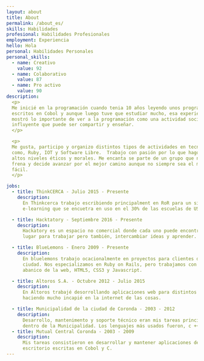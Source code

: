 ```yaml
---
layout: about
title: About
permalink: /about_es/
skills: Habilidades
profesional: Habilidades Profesionales
employment: Experiencia
hello: Hola
personal: Habilidades Personales
personal_skills:
  - name: Creativo
    value: 92
  - name: Colaborativo
    value: 87
  - name: Pro activo
    value: 90
description:
  <p>
  Me inicié en la programación cuando tenia 10 años leyendo unos programas
  escritos en Cobol y aunque luego tuve que estudiar mucho, esa experiencia me
  mostró lo importante de ver a la programación como una actividad social y lo
  influyente que puede ser compartir y enseñar.
  </p>

  <p>
  Me gusta, participo y organizo distintos tipos de actividades en tecnologías
  como, Ruby, IOT y Software Libre.  Trabajo con pasión por lo que hago con
  altos niveles éticos y morales. Me encanta se parte de un grupo que no se
  frena y decide avanzar por el mejor camino aunque no siempre sea el más
  fácil.
  </p>

jobs:
  - title: ThinkCERCA - Julio 2015 - Presente
    description:
      En Thinkcerca trabajo escribiendo principalment en RoR para un sitio
      e-learning que se encuetra en uso en el 30% de las escuelas de USA

  - title: Hacktatory - Septiembre 2016 - Presente
    description:
      Hackatory es un espacio no comercial donde cada uno puede encontrar su
      lugar para trabajar pero también, intercambiar ideas y aprender.

  - title: BlueLemons - Enero 2009 - Presente
    description:
      En bluelemons trabajo ocacionalmente en proyectos para clientes de mi
      ciudad. Nos especializamos en Ruby on Rails, pero trabajamos con todo el
      abanico de la web, HTML5, CSS3 y Javascript.

  - title: Altoros S.A. - Octubre 2012 - Julio 2015
    description:
      En Altoros trabajé desorrollando aplicaciones web para distintos clientes
      haciendo mucho incapié en la internet de las cosas.

  - title: Municipalidad de la ciudad de Coronda - 2003 - 2012
    description:
      Desarrollo, mantenimento y soporte técnico eran mis tareas principales
      dentro de la Municipalidad. Los lenguajes más usados fueron, c ++ y Ruby
  - title: Mutual Central Coronda - 2003 - 2009
    description:
      Mis tareas consistieron en desarrollar y mantener aplicaciones de
      escritorio escritas en Cobol y C.
---
```

